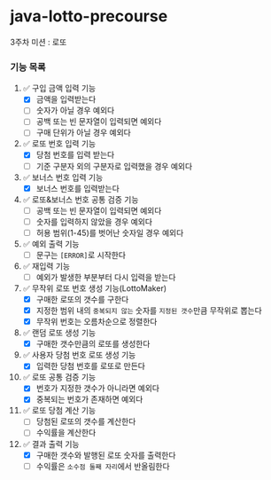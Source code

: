 # java-lotto-precourse

3주차 미션 : 로또

### 기능 목록

1. ✅ 구입 금액 입력 기능
    - [x] 금액을 입력받는다
    - [ ] 숫자가 아닐 경우 예외다
    - [ ] 공백 또는 빈 문자열이 입력되면 예외다
    - [ ] 구매 단위가 아닐 경우 예외다

2. ✅ 로또 번호 입력 기능
    - [x] 당첨 번호를 입력 받는다
    - [ ] 기준 구분자 외의 구분자로 입력했을 경우 예외다

3. ✅ 보너스 번호 입력 기능
    - [x] 보너스 번호를 입력받는다

4. ✅ 로또&보너스 번호 공통 검증 기능
    - [ ] 공백 또는 빈 문자열이 입력되면 예외다
    - [ ] 숫자를 입력하지 않았을 경우 예외다
    - [ ] 허용 범위(1-45)를 벗어난 숫자일 경우 예외다

5. ✅ 예외 출력 기능
    - [ ] 문구는 `[ERROR]`로 시작한다

6. ✅ 재입력 기능
    - [ ] 예외가 발생한 부분부터 다시 입력을 받는다

7. ✅ 무작위 로또 번호 생성 기능(LottoMaker)
    - [x] 구매한 로또의 갯수를 구한다
    - [x] 지정한 범위 내의 `중복되지 않는` 숫자를 `지정된 갯수`만큼 무작위로 뽑는다
    - [x] 무작위 번호는 오름차순으로 정렬한다

8. ✅ 랜덤 로또 생성 기능
    - [x] 구매한 갯수만큼의 로또를 생성한다

9. ✅ 사용자 당첨 번호 로또 생성 기능
    - [x] 입력한 당첨 번호를 로또로 만든다

10. ✅ 로또 공통 검증 기능
    - [x] 번호가 지정한 갯수가 아니라면 예외다
    - [x] 중복되는 번호가 존재하면 예외다

11. ✅ 로또 당첨 계산 기능
    - [ ] 당첨된 로또의 갯수를 계산한다
    - [ ] 수익률을 계산한다

12. ✅ 결과 출력 기능
    - [x] 구매한 갯수와 발행된 로또 숫자를 출력한다
    - [ ] 수익률은 `소수점 둘째 자리`에서 반올림한다

